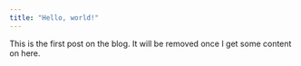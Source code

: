 ```yaml
---
title: "Hello, world!"
---
```


This is the first post on the blog. It will be removed once I get some content on here.
